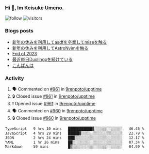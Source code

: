 ### Hi 👋, Im Keisuke Umeno.

<!--
**9renpoto/9renpoto** is a ✨ _special_ ✨ repository because its `README.md` (this file) appears on your GitHub profile.

Here are some ideas to get you started:

- 🔭 I’m currently working on ...
- 🌱 I’m currently learning ...
- 👯 I’m looking to collaborate on ...
- 🤔 I’m looking for help with ...
- 💬 Ask me about ...
- 📫 How to reach me: ...
- 😄 Pronouns: ...
- ⚡ Fun fact: ...
-->

![follow](https://img.shields.io/github/followers/9renpoto?label=Follow&style=social)
![visitors](https://komarev.com/ghpvc/?username=9renpoto&label=Profile%20views&color=0e75b6&style=flat)

### Blogs posts

<!-- BLOG-POST-LIST:START -->
- [新年の休みを利用してasdfを卒業してmiseを触る](https://9renpoto.win/entry/2024/01/07/mise)
- [新年の休みを利用してAstroNvimを触る](https://9renpoto.win/entry/2024/01/03/new-year-holidays)
- [End of 2023](https://9renpoto.win/entry/2023/12/31/end)
- [最近毎日Duolingoを続けている](https://9renpoto.win/entry/2023/12/05/duolingo)
- [こんばんは](https://sizu.me/9renpoto/posts/5a0i98779w97)
<!-- BLOG-POST-LIST:END -->

### Activity

<!--START_SECTION:activity-->
1. 🗣 Commented on [#961](https://github.com/9renpoto/upptime/issues/961#issuecomment-1882585748) in [9renpoto/upptime](https://github.com/9renpoto/upptime)
2. 🔒 Closed issue [#961](https://github.com/9renpoto/upptime/issues/961) in [9renpoto/upptime](https://github.com/9renpoto/upptime)
3. ❗ Opened issue [#961](https://github.com/9renpoto/upptime/issues/961) in [9renpoto/upptime](https://github.com/9renpoto/upptime)
4. 🗣 Commented on [#960](https://github.com/9renpoto/upptime/issues/960#issuecomment-1882468684) in [9renpoto/upptime](https://github.com/9renpoto/upptime)
5. 🔒 Closed issue [#960](https://github.com/9renpoto/upptime/issues/960) in [9renpoto/upptime](https://github.com/9renpoto/upptime)
<!--END_SECTION:activity-->

<!--START_SECTION:waka-->

```txt
TypeScript   9 hrs 10 mins   ███████████▓░░░░░░░░░░░░░   46.46 %
JavaScript   4 hrs 29 mins   █████▓░░░░░░░░░░░░░░░░░░░   22.79 %
JSON         2 hrs 24 mins   ███░░░░░░░░░░░░░░░░░░░░░░   12.17 %
YAML         1 hr 26 mins    ██░░░░░░░░░░░░░░░░░░░░░░░   07.34 %
Markdown     59 mins         █▒░░░░░░░░░░░░░░░░░░░░░░░   04.99 %
```

<!--END_SECTION:waka-->
